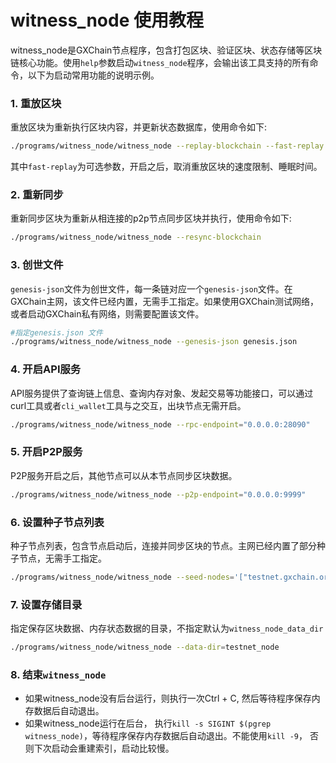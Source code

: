 # witness\_node 使用教程

witness_node是GXChain节点程序，包含打包区块、验证区块、状态存储等区块链核心功能。使用`help`参数启动`witness_node`程序，会输出该工具支持的所有命令，以下为启动常用功能的说明示例。

### 1. 重放区块
重放区块为重新执行区块内容，并更新状态数据库，使用命令如下:
```bash
./programs/witness_node/witness_node --replay-blockchain --fast-replay
```
其中`fast-replay`为可选参数，开启之后，取消重放区块的速度限制、睡眠时间。

### 2. 重新同步
重新同步区块为重新从相连接的p2p节点同步区块并执行，使用命令如下:
```bash
./programs/witness_node/witness_node --resync-blockchain
```

### 3. 创世文件
`genesis-json`文件为创世文件，每一条链对应一个`genesis-json`文件。在GXChain主网，该文件已经内置，无需手工指定。如果使用GXChain测试网络，或者启动GXChain私有网络，则需要配置该文件。

```bash
#指定genesis.json 文件
./programs/witness_node/witness_node --genesis-json genesis.json
```

### 4. 开启API服务
API服务提供了查询链上信息、查询内存对象、发起交易等功能接口，可以通过curl工具或者`cli_wallet`工具与之交互，出块节点无需开启。

```bash
./programs/witness_node/witness_node --rpc-endpoint="0.0.0.0:28090"
```

### 5. 开启P2P服务
P2P服务开启之后，其他节点可以从本节点同步区块数据。

```bash
./programs/witness_node/witness_node --p2p-endpoint="0.0.0.0:9999"
```

### 6. 设置种子节点列表
种子节点列表，包含节点启动后，连接并同步区块的节点。主网已经内置了部分种子节点，无需手工指定。

```bash
./programs/witness_node/witness_node --seed-nodes='["testnet.gxchain.org:6789"]'
```

### 7. 设置存储目录
指定保存区块数据、内存状态数据的目录，不指定默认为`witness_node_data_dir`

```bash
./programs/witness_node/witness_node --data-dir=testnet_node
```

### 8. 结束`witness_node`

* 如果witness_node没有后台运行，则执行一次Ctrl + C, 然后等待程序保存内存数据后自动退出。
* 如果witness_node运行在后台， 执行`kill -s SIGINT $(pgrep witness_node)`，等待程序保存内存数据后自动退出。不能使用`kill -9`， 否则下次启动会重建索引，启动比较慢。
